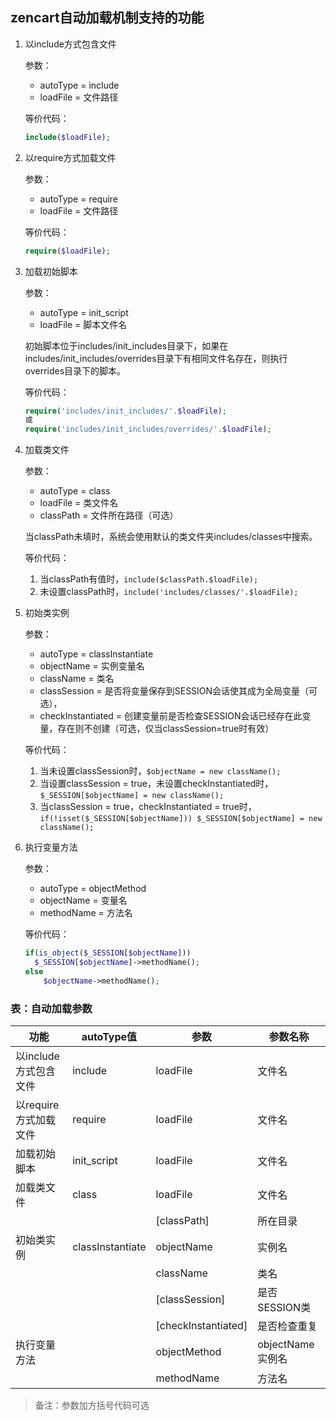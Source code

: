 ## zencart自动加载机制支持的功能

1. 以include方式包含文件

    参数：

    - autoType = include
    - loadFile = 文件路径

    等价代码：

    ```php
    include($loadFile);
    ```

2. 以require方式加载文件

    参数：

    - autoType = require
    - loadFile = 文件路径

    等价代码：

    ```php
    require($loadFile);
    ```

3. 加载初始脚本

    参数：

    - autoType = init_script
    - loadFile = 脚本文件名

    初始脚本位于includes/init_includes目录下，如果在includes/init_includes/overrides目录下有相同文件名存在，则执行overrides目录下的脚本。

    等价代码：

    ```php
    require('includes/init_includes/'.$loadFile);
    或
    require('includes/init_includes/overrides/'.$loadFile);
    ```

4. 加载类文件

    参数：

    - autoType = class
    - loadFile = 类文件名
    - classPath = 文件所在路径（可选）

    当classPath未填时，系统会使用默认的类文件夹includes/classes中搜索。

    等价代码：

    1. 当classPath有值时，`include($classPath.$loadFile);`
    2. 未设置classPath时，`include('includes/classes/'.$loadFile);`

5. 初始类实例

    参数：

    - autoType = classInstantiate
    - objectName = 实例变量名
    - className = 类名
    - classSession = 是否将变量保存到SESSION会话使其成为全局变量（可选），
    - checkInstantiated = 创建变量前是否检查SESSION会话已经存在此变量，存在则不创建（可选，仅当classSession=true时有效）

    等价代码：

    1. 当未设置classSession时，`$objectName = new className();`
    2. 当设置classSession = true，未设置checkInstantiated时，`$_SESSION[$objectName] = new className();`
    3. 当classSession = true，checkInstantiated = true时，`if(!isset($_SESSION[$objectName])) $_SESSION[$objectName] = new className();`

6. 执行变量方法

    参数：

    - autoType = objectMethod
    - objectName = 变量名
    - methodName = 方法名

    等价代码：

    ```php
    if(is_object($_SESSION[$objectName]))
      $_SESSION[$objectName]->methodName();
    else
    	$objectName->methodName();
    ```

### 表：自动加载参数

| 功能 | autoType值 | 参数 | 参数名称 |
|---|---|---|---|
| 以include方式包含文件 | include | loadFile | 文件名 |
| 以require方式加载文件 | require | loadFile | 文件名 |
| 加载初始脚本 | init_script | loadFile | 文件名 |
| 加载类文件 | class | loadFile | 文件名 |
|  |  | [classPath] | 所在目录 |
| 初始类实例 | classInstantiate | objectName | 实例名 |
|  |  | className | 类名 |
|  |  | [classSession] | 是否SESSION类 |
|  |  | [checkInstantiated] | 是否检查重复 |
| 执行变量方法 |  | objectMethod | objectName	实例名 |
|  |  | methodName | 方法名 |

> 备注：参数加方括号代码可选
